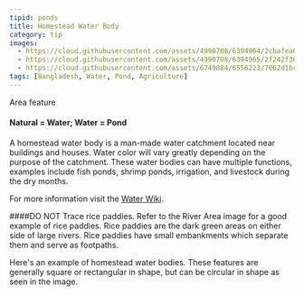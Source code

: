 ```yaml
---
tipid: ponds
title: Homestead Water Body
category: tip
images:
  - https://cloud.githubusercontent.com/assets/4990708/6394964/2cbafea0-bda3-11e4-800b-e71e69829622.PNG
  - https://cloud.githubusercontent.com/assets/4990708/6394965/2f242f36-bda3-11e4-8bad-d4663c16365a.PNG
  - https://cloud.githubusercontent.com/assets/6749884/6556223/7062d1bc-c642-11e4-860b-c6a536d77d0d.gif
tags: [Bangladesh, Water, Pond, Agriculture]
---
```

Area feature
#### Natural = Water; Water = Pond

A homestead water body is a man-made water catchment located near buildings and houses. Water color will vary greatly depending on the purpose of the catchment. These water bodies can have multiple functions, examples include fish ponds, shrimp ponds, irrigation, and livestock during the dry months.  

For more information visit the <a href="http://wiki.openstreetmap.org/wiki/Water" target="_blank">Water Wiki</a>.

####DO NOT Trace rice paddies.  Refer to the River Area image for a good example of rice paddies. 
Rice paddies are the dark green areas on either side of large rivers.  Rice paddies have small embankments which separate them and serve as footpaths.  

Here's an example of homestead water bodies.  These features are generally square or rectangular in shape, but can be circular in shape as seen in the image.   
